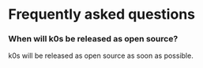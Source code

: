 # Frequently asked questions

### When will k0s be released as open source?

k0s will be released as open source as soon as possible.


